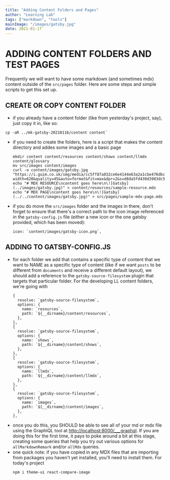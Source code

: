 ```yaml
---
title: "Adding Content Folders and Pages"
author: "Learning Lab"
tags: ["markdown", "tools"]
mainImage: "/images/gatsby.jpg"
date: 2021-01-17
---
```


# ADDING CONTENT FOLDERS AND TEST PAGES

Frequently we will want to have some markdown (and sometimes mdx) content outside of the `src/pages` folder. Here are some steps and simple scripts to get this set up.

## CREATE OR COPY CONTENT FOLDER

- if you already have a content folder (like from yesterday's project, say), just copy it in, like so:

```
cp -aR ../mk-gatsby-20210116/content content`
```

- if you need to create the folders, here is a script that makes the content directory and addes some images and a basic page
  ```
  mkdir content content/resources content/shows content/llmdx content/glossary
  mv src/images content/images
  curl -o content/images/gatsby.jpg "https://i.guim.co.uk/img/media/cc5ff87a032ce6e4144e63a2a1cbe476dbc7cd5a/273_0_3253_1952/master/3253.jpg?width=620&quality=45&auto=format&fit=max&dpr=2&s=d8da5fd430d3983dc50543a44b3979d4"
  echo "# MDX RESOURCE\ncontent goes here\n\![Gatsby](../images/gatsby.jpg)" > content/resources/sample-resource.mdx
  echo "# MDX PAGE\ncontent goes here\n\![Gatsby](../../content/images/gatsby.jpg)" > src/pages/sample-mdx-page.mdx
  ```
- if you do move the `src/images` folder and the images in there, don't forget to ensure that there's a correct path to the icon image referenced in the `gatsby-config.js` file (either a new icon or the one gatsby provided, which has been moved):
  ```
  icon: `content/images/gatsby-icon.png`,
  ```

## ADDING TO GATSBY-CONFIG.JS

- for each folder we add that contains a specific type of content that we want to NAME as a specific type of content (like if we want `posts` to be different from `documents` and receive a different default layout), we should add a reference to the `gatsby-source-filesystem` plugin that targets that particular folder. For the developing LL content folders, we're going with
  ```
  {
    resolve: `gatsby-source-filesystem`,
    options: {
      name: `resources`,
      path: `${__dirname}/content/resources`,
    },
  },
  {
    resolve: `gatsby-source-filesystem`,
    options: {
      name: `shows`,
      path: `${__dirname}/content/shows`,
    },
  },
  {
    resolve: `gatsby-source-filesystem`,
    options: {
      name: `llmdx`,
      path: `${__dirname}/content/llmdx`,
    },
  },
  {
    resolve: `gatsby-source-filesystem`,
    options: {
      name: `images`,
      path: `${__dirname}/content/images`,
    },
  },
  ```
- once you do this, you SHOULD be able to see all of your md or mdx file using the GraphiQL tool at [http://localhost:8000/\_\_\_graphql](http://localhost:8000/___graphql). If you are doing this for the first time, it pays to poke around a bit at this stage, creating some queries that help you try out various options for `allMarkdownRemark` and/or `allMdx` queries.
- one quick note: if you have copied in any MDX files that are importing from packages you haven't yet installed, you'll need to install them. For today's project
  ```
  npm i theme-ui react-compare-image
  ```
